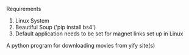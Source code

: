 Requirements

1. Linux System
2. Beautiful Soup ('pip install bs4') 
3. Default application needs to be set for magnet links set up in Linux

A python program for downloading movies from yify site(s)